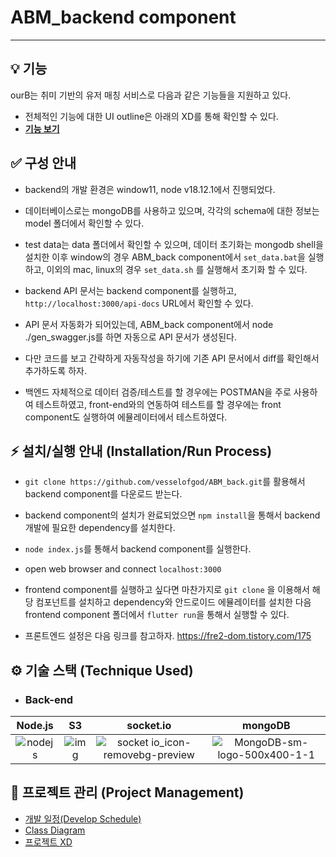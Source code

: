 # ABM_backend component
---
## 💡 기능
ourB는 취미 기반의 유저 매칭 서비스로 다음과 같은 기능들을 지원하고 있다.

 - 전체적인 기능에 대한 UI outline은 아래의 XD를 통해 확인할 수 있다.
 - **[기능 보기](https://xd.adobe.com/view/8cd76f98-f4e2-4b65-98dc-7de299e81dc4-d984/grid)**

 
## ✅ 구성 안내
 - backend의 개발 환경은 window11, node v18.12.1에서 진행되었다.
 
 - 데이터베이스로는 mongoDB를 사용하고 있으며, 각각의 schema에 대한 정보는 model 폴더에서 확인할 수 있다.
 
 - test data는 data 폴더에서 확인할 수 있으며, 데이터 초기화는 mongodb shell을 설치한 이후 window의 경우 ABM_back component에서 ```set_data.bat```을 실행하고, 이외의 mac, linux의 경우 ```set_data.sh``` 를 실행해서 초기화 할 수 있다.
 
 - backend API 문서는 backend component를 실행하고, ```http://localhost:3000/api-docs``` URL에서 확인할 수 있다.
 
 - API 문서 자동화가 되어있는데, ABM_back component에서 node ./gen_swagger.js를 하면 자동으로 API 문서가 생성된다.
 
 - 다만 코드를 보고 간략하게 자동작성을 하기에 기존 API 문서에서 diff를 확인해서 추가하도록 하자.
 
 - 백엔드 자체적으로 데이터 검증/테스트를 할 경우에는 POSTMAN을 주로 사용하여 테스트하였고, front-end와의 연동하여 테스트를 할 경우에는 front component도 실행하여 에뮬레이터에서 테스트하였다.

 
## ⚡️ 설치/실행 안내 (Installation/Run Process)
- ```git clone https://github.com/vesselofgod/ABM_back.git```를 활용해서 backend component를 다운로드 받는다.

- backend component의 설치가 완료되었으면 ```npm install```을 통해서 backend 개발에 필요한 dependency를 설치한다.

- ```node index.js```를 통해서 backend component를 실행한다.

- open web browser and connect ```localhost:3000```

- frontend component를 실행하고 싶다면 마찬가지로 ```git clone``` 을 이용해서 해당 컴포넌트를 설치하고 dependency와 안드로이드 에뮬레이터를 설치한 다음 frontend component 폴더에서 ```flutter run```을 통해서 실행할 수 있다.

- 프론트엔드 설정은 다음 링크를 참고하자. https://fre2-dom.tistory.com/175

## ⚙ 기술 스택 (Technique Used)

- ### Back-end
Node.js | S3 |socket.io | mongoDB
:---: | :---: | :---: | :---: 
![nodejs](https://user-images.githubusercontent.com/18081105/135970378-9d7cf78a-4fa6-41a3-87a9-1c675bb092c1.jpg) | ![img](https://user-images.githubusercontent.com/18081105/219286409-1fbe0c2f-423b-484c-8824-b711dd27d9e3.png) | ![socket io_icon-removebg-preview](https://user-images.githubusercontent.com/18081105/140266703-6500647c-e218-4177-af8d-4cd336c1eb29.png) | ![MongoDB-sm-logo-500x400-1-1](https://user-images.githubusercontent.com/18081105/219281784-1246645c-be55-44f4-ac65-6432a79f764c.jpg)

 
## 🔧 프로젝트 관리 (Project Management)
 - [개발 일정(Develop Schedule)](https://trello.com/b/G0ujlCcU/main)
 - [Class Diagram](https://github.com/vesselofgod/WebRTC_HIPAA_Compliance/wiki/Class-Diagram)
 - [프로젝트 XD](https://xd.adobe.com/view/8cd76f98-f4e2-4b65-98dc-7de299e81dc4-d984)
